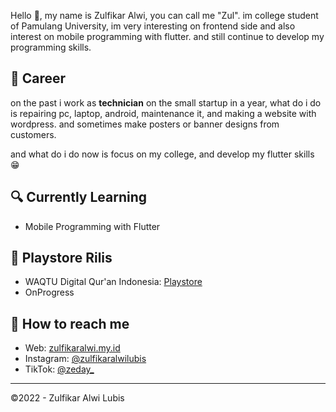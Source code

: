 Hello 👋, my name is Zulfikar Alwi, you can call me "Zul". im college student of Pamulang University, im very interesting on frontend side and also interest on mobile programming with flutter. and still continue to develop my programming skills.

<h2>💼 Career</h2>
  
on the past i work as <b>technician</b> on the small startup in a year, what do i do is repairing pc, laptop, android, maintenance it, and making a website with wordpress. and sometimes make posters or banner designs from customers.

and what do i do now is focus on my college, and develop my flutter skills 😁

<h2>🔍 Currently Learning</h2>
<ul>
  <li> Mobile Programming with Flutter
</ul>

<h2>👀 Playstore Rilis</h2>
<ul>
  <li> WAQTU Digital Qur'an Indonesia: <a href="https://play.google.com/store/apps/details?id=com.waqtuindonesia">Playstore</a></li>
  <li> OnProgress </li>
</ul>
  
<h2>🚀 How to reach me</h2>
<ul>
  <li>Web: <a href="https://zulfikaralwi.my.id">zulfikaralwi.my.id</a></li>
  <li>Instagram: <a href="https://instagram.com/zulfikaralwilubis/">@zulfikaralwilubis</a></li>
  <li>TikTok: <a href="https://tiktok.com/zeday_">@zeday_</a></li>
</ul>



<hr>

©2022 - Zulfikar Alwi Lubis
